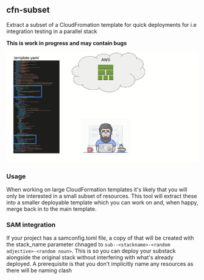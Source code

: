 ## cfn-subset

Extract a subset of a CloudFromation template for quick deployments for i.e integration testing in a parallel stack

**This is work in progress and may contain bugs**

![flow](images/flow.gif)

### Usage

When working on large CloudFormation templates it's likely that you will only be interested in a small subset of resources. This tool will extract these into a smaller deployable template which you can work on and, when happy, merge back in to the main template.

### SAM integration
If your project has a samconfig.toml file, a copy of that will be created with the stack_name parameter chnaged to `sub--<stackname>-<random adjective>-<random noun>`. This is so you can deploy your substack alongside the original stack without interfering with what's already deployed. A prerequisite is that you don't implicitly name any resources as there will be naming clash